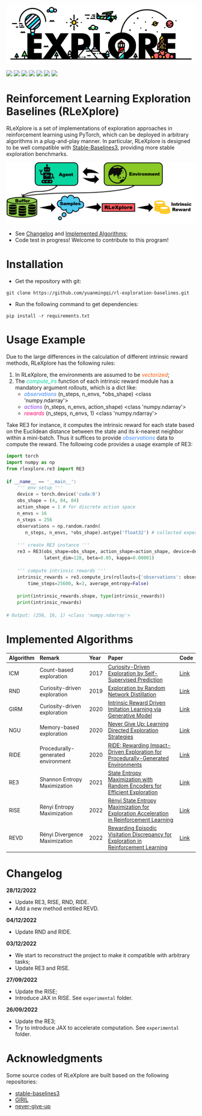 <div align=center>
<img src='./docs/logo.jpg'>
</div>

<img src="https://img.shields.io/badge/Python->=3.8-brightgreen"> <img src="https://img.shields.io/badge/PyTorch->=1.8.1-orange"> <img src="https://img.shields.io/badge/Gym->=0.21.1-%23252422"> <img src="https://img.shields.io/badge/PyBullet-3.2.5-%2306d6a0">  <img src="https://img.shields.io/badge/DMC Suite-1.0.5-blue"> <img src="https://img.shields.io/badge/JAX-0.3.17-%238338ec"> <img src="https://img.shields.io/badge/Docs-Developing-%23ff595e"> 


# Reinforcement Learning Exploration Baselines (RLeXplore)

RLeXplore is a set of implementations of exploration approaches in reinforcement learning using PyTorch, which can be deployed in arbitrary algorithms in a plug-and-play manner. In particular, RLeXplore is
designed to be well compatible with [Stable-Baselines3](https://github.com/DLR-RM/stable-baselines3), providing more stable exploration benchmarks. 

<div align=center>
<img src='./docs/flowchart.png' style="width: 600px">
</div>

- See [Changelog](#changelog) and [Implemented Algorithms](#implemented-algorithms);
- Code test in progress! Welcome to contribute to this program!

# Installation
- Get the repository with git:
```
git clone https://github.com/yuanmingqi/rl-exploration-baselines.git
```
- Run the following command to get dependencies:
```shell
pip install -r requirements.txt
```

# Usage Example
Due to the large differences in the calculation of different intrinsic reward methods, RLeXplore has the following rules:

1. In RLeXplore, the environments are assumed to be *<font color=#ff5400>vectorized</font>*;
2. The *<font color=#06d6a0>compute_irs</font>* function of each intrinsic reward module has a mandatory argument *rollouts*, which is a dict like:
   - *<font color=#3a86ff>observations</font>* (n_steps, n_envs, *obs_shape) <class 'numpy.ndarray'>
   - *<font color=#8338ec>actions</font>* (n_steps, n_envs, action_shape) <class 'numpy.ndarray'>
   - *<font color=#ff006e>rewards</font>* (n_steps, n_envs, 1) <class 'numpy.ndarray'>


Take RE3 for instance, it computes the intrinsic reward for each state based on the Euclidean distance between the state and 
its $k$-nearest neighbor within a mini-batch. Thus it suffices to provide *<font color=#3a86ff>observations</font>* data to compute the reward. The following code provides a usage example of RE3:
```python
import torch
import numpy as np
from rlexplore.re3 import RE3

if __name__ == '__main__':
    ''' env setup '''
    device = torch.device('cuda:0')
    obs_shape = (4, 84, 84)
    action_shape = 1 # for discrete action space
    n_envs = 16 
    n_steps = 256 
    observations = np.random.randn(
       n_steps, n_envs, *obs_shape).astype('float32') # collected experiences 

    ''' create RE3 instance '''
    re3 = RE3(obs_shape=obs_shape, action_shape=action_shape, device=device,
              latent_dim=128, beta=0.05, kappa=0.00001)

    ''' compute intrinsic rewards '''
    intrinsic_rewards = re3.compute_irs(rollouts={'observations': observations},
        time_steps=25600, k=3, average_entropy=False)

    print(intrinsic_rewards.shape, type(intrinsic_rewards))
    print(intrinsic_rewards)

# Output: (256, 16, 1) <class 'numpy.ndarray'>
```

# Implemented Algorithms
| Algorithm | Remark                                  | Year  | Paper                                                                                                                                                                                                                                                                      | Code                                                                                    |
|:----------|:----------------------------------------|:------|:---------------------------------------------------------------------------------------------------------------------------------------------------------------------------------------------------------------------------------------------------------------------------|:----------------------------------------------------------------------------------------|
| ICM       | Count-based exploration                 | 2017  | [Curiosity-Driven Exploration by Self-Supervised Prediction](http://proceedings.mlr.press/v70/pathak17a/pathak17a.pdf)                                                                                                                                                     | [Link](https://github.com/yuanmingqi/rl-exploration-baselines/tree/main/rlexplore/icm)  |
| RND       | Curiosity-driven exploration            | 2019  | [Exploration by Random Network Distillation](https://arxiv.org/pdf/1810.12894.pdf)                                                                                                                                                                                         | [Link](https://github.com/yuanmingqi/rl-exploration-baselines/tree/main/rlexplore/rnd)  |
| GIRM      | Curiosity-driven exploration            | 2020  | [Intrinsic Reward Driven Imitation Learning via Generative Model](http://proceedings.mlr.press/v119/yu20d/yu20d.pdf)                                                                                                                                                       | [Link](https://github.com/yuanmingqi/rl-exploration-baselines/tree/main/rlexplore/girm) |
| NGU       | Memory-based exploration                | 2020  | [Never Give Up: Learning Directed Exploration Strategies](https://arxiv.org/pdf/2002.06038)                                                                                                                                                                                | [Link](https://github.com/yuanmingqi/rl-exploration-baselines/tree/main/rlexplore/ngu)  |
| RIDE      | Procedurally-generated environment      | 2020  | [RIDE: Rewarding Impact-Driven Exploration for Procedurally-Generated Environments](https://arxiv.org/pdf/2002.12292)                                                                                                                                                      | [Link](https://github.com/yuanmingqi/rl-exploration-baselines/tree/main/rlexplore/ride) |
| RE3       | Shannon Entropy Maximization            | 2021  | [State Entropy Maximization with Random Encoders for Efficient Exploration](http://proceedings.mlr.press/v139/seo21a/seo21a.pdf)                                                                                                                                           | [Link](https://github.com/yuanmingqi/rl-exploration-baselines/tree/main/rlexplore/re3)  |
| RISE      | Rényi Entropy Maximization              | 2022  | [Rényi State Entropy Maximization for Exploration Acceleration in Reinforcement Learning](https://ieeexplore.ieee.org/abstract/document/9802917/)                                                                                                                          | [Link](https://github.com/yuanmingqi/rl-exploration-baselines/tree/main/rlexplore/rise) |
| REVD      | Rényi Divergence Maximization           | 2022  | [Rewarding Episodic Visitation Discrepancy for Exploration in Reinforcement Learning](https://openreview.net/pdf?id=V2pw1VYMrDo)                                                                                                                                           | [Link](https://github.com/yuanmingqi/rl-exploration-baselines/tree/main/rlexplore/revd) |

# Changelog
**28/12/2022**
- Update RE3, RISE, RND, RIDE.
- Add a new method entitled REVD.

**04/12/2022**
- Update RND and RIDE.

**03/12/2022**
- We start to reconstruct the project to make it compatible with arbitrary tasks;
- Update RE3 and RISE.

**27/09/2022**
- Update the RISE;
- Introduce JAX in RISE. See ```experimental``` folder.

**26/09/2022**
- Update the RE3;
- Try to introduce JAX to accelerate computation. See ```experimental``` folder.

# Acknowledgments
Some source codes of RLeXplore are built based on the following repositories:

- [stable-baselines3](https://github.com/DLR-RM/stable-baselines3)
- [GIRIL](https://github.com/xingruiyu/GIRIL)
- [never-give-up](https://github.com/Coac/never-give-up)
